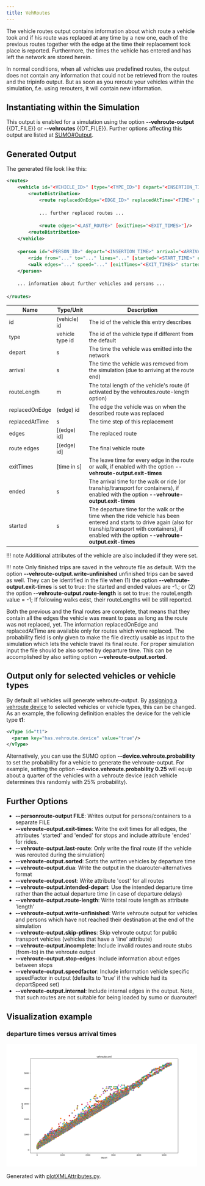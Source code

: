 ```yaml
---
title: VehRoutes
---
```


The vehicle routes output contains information about which route a
vehicle took and if his route was replaced at any time by a new one,
each of the previous routes together with the edge at the time their
replacement took place is reported. Furthermore, the times the vehicle
has entered and has left the network are stored herein.

In normal conditions, when all vehicles use predefined routes, the
output does not contain any information that could not be retrieved from
the routes and the tripinfo output. But as soon as you reroute your
vehicles within the simulation, f.e. using rerouters, it will contain
new information.

## Instantiating within the Simulation

This output is enabled for a simulation using the option **--vehroute-output** {{DT_FILE}} or **--vehroutes** {{DT_FILE}}. Further
options affecting this output are listed at
[SUMO\#Output](../../sumo.md#output).

## Generated Output

The generated file look like this:

```xml
<routes>
    <vehicle id="<VEHICLE_ID>" [type="<TYPE_ID>"] depart="<INSERTION_TIME>" arrival="<ARRIVAL_TIME>" [routeLength="<LENGTH>"]>
        <routeDistribution>
            <route replacedOnEdge="<EDGE_ID>" replacedAtTime="<TIME>" probability="0" edges="<PREVIOUS_ROUTE>"/>

            ... further replaced routes ...

            <route edges="<LAST_ROUTE>" [exitTimes="<EXIT_TIMES>"]/>
        <routeDistribution>
    </vehicle>

    <person id="<PERSON_ID>" depart="<INSERTION_TIME>" arrival="<ARRIVAL_TIME>">
        <ride from="..." to="..." lines="..." [started="<START_TIME>" ended="<END_TIME>"]/>
        <walk edges="..." speed="..." [exitTimes="<EXIT_TIMES>" started="<START_TIME>" ended="<END_TIME>"]/>
    </person>

    ... information about further vehicles and persons ...

</routes>
```

| Name              | Type/Unit       | Description                                                                                 |
| ----------------- | --------------- | ------------------------------------------------------------------------------------------- |
| id                | (vehicle) id    | The id of the vehicle this entry describes                                                  |
| type              | vehicle type id | The id of the vehicle type if different from the default                                    |
| depart            | s               | The time the vehicle was emitted into the network                                           |
| arrival           | s               | The time the vehicle was removed from the simulation (due to arriving at the route end)     |
| routeLength       | m               | The total length of the vehicle's route (if activated by the vehroutes.route-length option) |
| replacedOnEdge    | (edge) id       | The edge the vehicle was on when the described route was replaced                           |
| replacedAtTime    | s               | The time step of this replacement                                                           |
| edges             | \[(edge) id\]   | The replaced route                                                                          |
| route edges       | \[(edge) id\]   | The final vehicle route                                                                     |
| exitTimes         | \[time in s\]   | The leave time for every edge in the route or walk, if enabled with the option **--vehroute-output.exit-times**  |
| ended             | s               | The arrival time for the walk or ride (or tranship/transport for containers), if enabled with the option **--vehroute-output.exit-times**  |
| started           | s               | The departure time for the walk or the time when the ride vehicle has been entered and starts to drive again (also for tranship/transport with containers), if enabled with the option **--vehroute-output.exit-times**  |

!!! note
    Additional attributes of the vehicle are also included if they were set.

!!! note
    Only finished trips are saved in the vehroute file as default. With the option **--vehroute-output.write-unfinished** unfinished trips can be saved as well. They can be identified in the file when (1) the option **--vehroute-output.exit-times** is set to true: the started and ended values are -1.; or (2) the option **--vehroute-output.route-length** is set to true: the routeLength value = -1; If following walks exist, their routeLengths will be still reported.

Both the previous and the final routes are complete, that means that
they contain all the edges the vehicle was meant to pass as long as the
route was not replaced, yet. The information replacedOnEdge and
replacedAtTime are available only for routes which were replaced. The
probability field is only given to make the file directly usable as
input to the simulation which lets the vehicle travel its final route.
For proper simulation input the file should be also sorted by departure
time. This can be accomplished by also setting option **--vehroute-output.sorted**.

## Output only for selected vehicles or vehicle types
By default all vehicles will generate vehroute-output. By [assigning a vehroute device](../../Definition_of_Vehicles,_Vehicle_Types,_and_Routes.md#assignment_by_generic_parameters) to selected vehicles or vehicle types, this can be changed.
As an example, the following definition enables the device for the vehicle type **t1**:

```xml
<vType id="t1">
  <param key="has.vehroute.device" value="true"/>
</vType>
```

Alternatively, you can use the SUMO option **--device.vehroute.probability** to set the probability for a vehicle to generate the vehroute-output.
For example, setting the option **--device.vehroute.probability 0.25** will equip about a quarter of the vehicles with a vehroute device (each vehicle determines this randomly with 25% probability).

## Further Options

- **--personroute-output FILE**: Writes output for persons/containers to a separate FILE
- **--vehroute-output.exit-times**: Write the exit times for all edges, the attributes 'started' and 'ended' for stops and include attribute 'ended' for rides.
- **--vehroute-output.last-route**: Only write the final route (if the vehicle was rerouted during the simulation)
- **--vehroute-output.sorted**:     Sorts the written vehicles by departure time
- **--vehroute-output.dua**:        Write the output in the duarouter-alternatives format
- **--vehroute-output.cost**:       Write attribute 'cost' for all routes
- **--vehroute-output.intended-depart**: Use the intended departure time rather than the actual departure time (in case of departure delays)
- **--vehroute-output.route-length**: Write total route length as attribute 'length'
- **--vehroute-output.write-unfinished**:   Write vehroute output for vehicles and persons which have not reached their destination at the end of the simulation
- **--vehroute-output.skip-ptlines**:  Skip vehroute output for public transport vehicles (vehicles that have a 'line' attribute)
- **--vehroute-output.incomplete**:   Include invalid routes and route stubs (from-to) in the vehroute output
- **--vehroute-output.stop-edges**:   Include information about edges between stops
- **--vehroute-output.speedfactor**:   Include information vehicle specific speedFactor in output (defaults to 'true' if the vehicle had its departSpeed set)
- **--vehroute-output.internal**:   Include internal edges in the output. Note, that such routes are not suitable for being loaded by sumo or duarouter!

## Visualization example

### departure times versus arrival times

<img src="../../images/vehroute_output.png" width="500px"/>

Generated with [plotXMLAttributes.py](../../Tools/Visualization.md#departure_times_versus_arrival_times).
